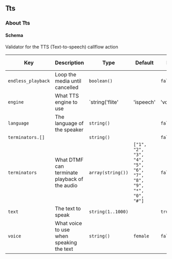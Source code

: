 ## Tts

### About Tts

#### Schema

Validator for the TTS (Text-to-speech) callflow action



Key | Description | Type | Default | Required | Support Level
--- | ----------- | ---- | ------- | -------- | -------------
`endless_playback` | Loop the media until cancelled | `boolean()` |   | `false` |  
`engine` | What TTS engine to use | `string('flite' | 'ispeech' | 'voicefabric')` |   | `false` |  
`language` | The language of the speaker | `string()` |   | `false` |  
`terminators.[]` |   | `string()` |   | `false` |  
`terminators` | What DTMF can terminate playback of the audio | `array(string())` | `["1", "2", "3", "4", "5", "6", "7", "8", "9", "*", "0", "#"]` | `false` |  
`text` | The text to speak | `string(1..1000)` |   | `true` |  
`voice` | What voice to use when speaking the text | `string()` | `female` | `false` |  



